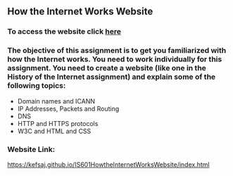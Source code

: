 
## How the Internet Works Website
### To access the website click [here](https://kefsaj.github.io/IS601HowtheInternetWorksWebsite/index.html)
 
### The objective of this assignment is to get you familiarized with how the Internet works. You need to work individually for this assignment. You need to create a website (like one in the History of the Internet assignment) and explain some of the following topics:
* Domain names and ICANN
* IP Addresses, Packets and Routing
* DNS
* HTTP and HTTPS protocols
* W3C and HTML and CSS


### Website Link:
https://kefsaj.github.io/IS601HowtheInternetWorksWebsite/index.html

